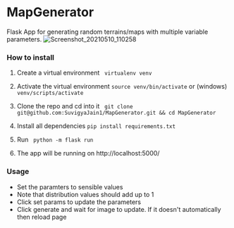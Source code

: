 # MapGenerator

Flask App for generating random terrains/maps with multiple variable parameters.
![Screenshot_20210510_110258](https://user-images.githubusercontent.com/33174957/117610480-73ff3480-b17f-11eb-9bd2-8cdcae27473e.png)

### How to install

1. Create a virtual environment
``` virtualenv venv```

2. Activate the virtual environment
``` source venv/bin/activate ```
or
(windows)
``` venv/scripts/activate ```

3. Clone the repo and cd into it
``` git clone git@github.com:SuvigyaJain1/MapGenerator.git && cd MapGenerator```

4. Install all dependencies
``` pip install requirements.txt ```

5. Run
``` python -m flask run```

6. The app will be running on http://localhost:5000/ 


### Usage
 - Set the paramters to sensible values
 - Note that distribution values should add up to 1
 - Click set params to update the parameters
 - Click generate and wait for image to update. If it doesn't automatically then reload page
 
 
 
